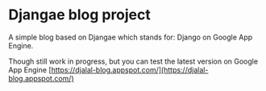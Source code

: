 # Djangae blog project

A simple blog based on Djangae which stands for: Django on Google App Engine. 

Though still work in progress, but you can test the latest version on 
Google App Engine [https://djalal-blog.appspot.com/](https://djalal-blog.appspot.com/)
